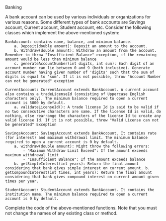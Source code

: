 Banking

A bank account can be used by various individuals or organizations for various reasons. Some different types of bank accounts are Savings account, Current account, Student account, etc.
Consider the following classes which implement the above-mentioned system:

    BankAccount: contains name, balance, and minimum balance.
        a. Deposit(double amount): Deposit an amount to the account.
        b. Withdraw(double amount): Withdraw an amount from the account. Remember to throw "Insufficient Balance" exception, if the remaining amount would be less than minimum balance 
        c. generateAccountNumber(int digits, int sum): Each digit of an account number can lie between 0 and 9 (both inclusive). Generate account number having given number of 'digits' such that the sum of digits is equal to 'sum'. If it is not possible, throw "Account Number can not be generated" exception

    CurrentAccount: CurrentAccount extends BankAccount. A current account also contains a tradeLicenseId (consisting of Uppercase English characters only). The minimum balance required to open a current account is 5000 by default.
        a. validateLicenseId(): A trade license Id is said to be valid if no two consecutive characters are same. If the license Id is valid, do nothing, else rearrange the characters of the license Id to create any valid license Id. If it is not possible, throw "Valid License can not be generated" Exception

    SavingsAccount: SavingsAccount extends BankAccount. It contains rate (for interest) and maximum withdrawal limit. The minimum balance required to open a current account is 0 by default.
        a. withdraw(double amount): Might throw the following errors:
            - "Maximum Withdraw Limit Exceed": If the amount exceeds maximum withdrawal limit
            - "Insufficient Balance": If the amount exceeds balance
        b. getSimpleInterest(int years): Return the final amount considering that bank gives simple interest on current amount. b. getCompoundInterest(int times, int years): Return the final amount considering that bank gives compound interest on current amount given times per year.

    StudentAccount: StudentAccount extends BankAccount. It contains the institution name. The minimum balance required to open a current account is 0 by default.

Complete the code of the above-mentioned functions. Note that you must not change the names of any existing class or method.